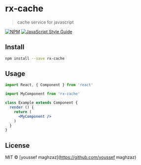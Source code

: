 # rx-cache

> cache service for javascript

[![NPM](https://img.shields.io/npm/v/rx-cache.svg)](https://www.npmjs.com/package/rx-cache) [![JavaScript Style Guide](https://img.shields.io/badge/code_style-standard-brightgreen.svg)](https://standardjs.com)

## Install

```bash
npm install --save rx-cache
```

## Usage

```jsx
import React, { Component } from 'react'

import MyComponent from 'rx-cache'

class Example extends Component {
  render () {
    return (
      <MyComponent />
    )
  }
}
```

## License

MIT © [youssef maghzaz](https://github.com/youssef maghzaz)
